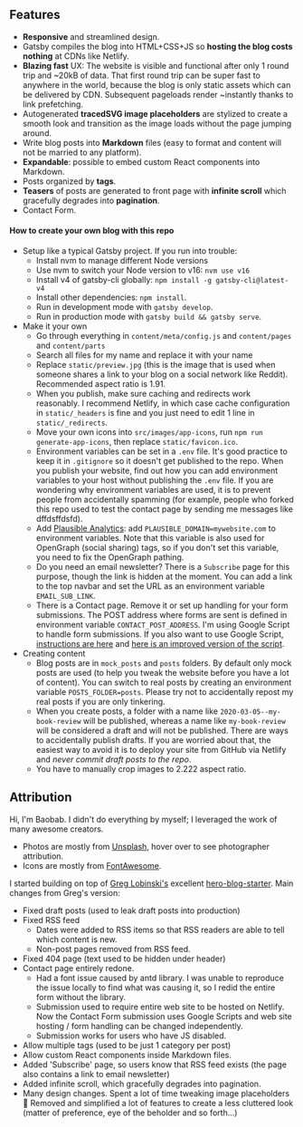 ## Features

- **Responsive** and streamlined design.
- Gatsby compiles the blog into HTML+CSS+JS so **hosting the blog costs nothing** at CDNs like Netlify.
- **Blazing fast** UX: The website is visible and functional after only 1 round trip and ~20kB of data. That first round trip can be super fast to anywhere in the world, because the blog is only static assets which can be delivered by CDN. Subsequent pageloads render ~instantly thanks to link prefetching.
- Autogenerated **tracedSVG image placeholders** are stylized to create a smooth look and transition as the image loads without the page jumping around.
- Write blog posts into **Markdown** files (easy to format and content will not be married to any platform).
- **Expandable**: possible to embed custom React components into Markdown.
- Posts organized by **tags**.
- **Teasers** of posts are generated to front page with **infinite scroll** which gracefully degrades into **pagination**.
- Contact Form.

#### How to create your own blog with this repo

- Setup like a typical Gatsby project. If you run into trouble:
  - Install nvm to manage different Node versions
  - Use nvm to switch your Node version to v16: `nvm use v16`
  - Install v4 of gatsby-cli globally: `npm install -g gatsby-cli@latest-v4`
  - Install other dependencies: `npm install`.
  - Run in development mode with `gatsby develop`.
  - Run in production mode with `gatsby build && gatsby serve`.
- Make it your own
  - Go through everything in `content/meta/config.js` and `content/pages` and `content/parts`
  - Search all files for my name and replace it with your name
  - Replace `static/preview.jpg` (this is the image that is used when someone shares a link to your blog on a social network like Reddit). Recommended aspect ratio is 1.91.
  - When you publish, make sure caching and redirects work reasonably. I recommend Netlify, in which case cache configuration in `static/_headers` is fine and you just need to edit 1 line in `static/_redirects`.
  - Move your own icons into `src/images/app-icons`, run `npm run generate-app-icons`, then replace `static/favicon.ico`.
  - Environment variables can be set in a `.env` file. It's good practice to keep it in `.gitignore` so it doesn't get published to the repo. When you publish your website, find out how you can add environment variables to your host without publishing the `.env` file. If you are wondering why environment variables are used, it is to prevent people from accidentally spamming (for example, people who forked this repo used to test the contact page by sending me messages like dffdsffdsfd).
  - Add [Plausible Analytics](https://plausible.io/): add `PLAUSIBLE_DOMAIN=mywebsite.com` to environment variables. Note that this variable is also used for OpenGraph (social sharing) tags, so if you don't set this variable, you need to fix the OpenGraph pathing.
  - Do you need an email newsletter? There is a `Subscribe` page for this purpose, though the link is hidden at the moment. You can add a link to the top navbar and set the URL as an environment variable `EMAIL_SUB_LINK`.
  - There is a Contact page. Remove it or set up handling for your form submissions. The POST address where forms are sent is defined in environment variable `CONTACT_POST_ADDRESS`. I'm using Google Script to handle form submissions. If you also want to use Google Script, [instructions are here](https://github.com/dwyl/learn-to-send-email-via-google-script-html-no-server) and [here is an improved version of the script](handleFormSubmission.gs).
- Creating content
  - Blog posts are in `mock_posts` and `posts` folders. By default only mock posts are used (to help you tweak the website before you have a lot of content). You can switch to real posts by creating an environment variable `POSTS_FOLDER=posts`. Please try not to accidentally repost my real posts if you are only tinkering.
  - When you create posts, a folder with a name like `2020-03-05--my-book-review` will be published, whereas a name like `my-book-review` will be considered a draft and will not be published. There are ways to accidentally publish drafts. If you are worried about that, the easiest way to avoid it is to deploy your site from GitHub via Netlify and _never commit draft posts to the repo_.
  - You have to manually crop images to 2.222 aspect ratio.

## Attribution

Hi, I'm Baobab. I didn't do everything by myself; I leveraged the work of many awesome creators.

- Photos are mostly from [Unsplash](https://www.unsplash.com/), hover over to see photographer attribution.
- Icons are mostly from [FontAwesome](https://origin.fontawesome.com/).

I started building on top of [Greg Lobinski's](https://github.com/greglobinski) excellent [hero-blog-starter](https://github.com/greglobinski/gatsby-starter-hero-blog/). Main changes from Greg's version:

- Fixed draft posts (used to leak draft posts into production)
- Fixed RSS feed
  - Dates were added to RSS items so that RSS readers are able to tell which content is new.
  - Non-post pages removed from RSS feed.
- Fixed 404 page (text used to be hidden under header)
- Contact page entirely redone.
  - Had a font issue caused by antd library. I was unable to reproduce the issue locally to find what was causing it, so I redid the entire form without the library.
  - Submission used to require entire web site to be hosted on Netlify. Now the Contact Form submission uses Google Scripts and web site hosting / form handling can be changed independently.
  - Submission works for users who have JS disabled.
- Allow multiple tags (used to be just 1 category per post)
- Allow custom React components inside Markdown files.
- Added 'Subscribe' page, so users know that RSS feed exists (the page also contains a link to email newsletter)
- Added infinite scroll, which gracefully degrades into pagination.
- Many design changes. Spent a lot of time tweaking image placeholders :gem: Removed and simplified a lot of features to create a less cluttered look (matter of preference, eye of the beholder and so forth...)
